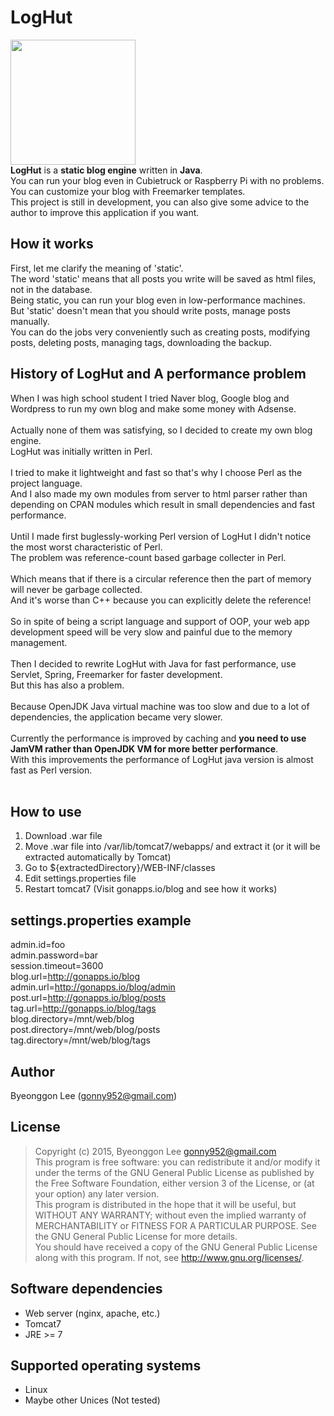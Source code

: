 LogHut
==
<img src="http://i.imgur.com/jJH0lza.png" width="200px" height="200px"/><br/>
**LogHut** is a **static blog engine** written in **Java**.<br/>
You can run your blog even in Cubietruck or Raspberry Pi with no problems.<br>
You can customize your blog with Freemarker templates.<br/>
This project is still in development, you can also give some advice to the author to improve this application if you want.<br/>

How it works
--
First, let me clarify the meaning of 'static'.<br/>
The word 'static' means that all posts you write will be saved as html files, not in the database.<br/>
Being static, you can run your blog even in low-performance machines.<br/>
But 'static' doesn't mean that you should write posts, manage posts manually.<br/>
You can do the jobs very conveniently such as creating posts, modifying posts, deleting posts, managing tags, downloading the backup.<br/>

History of LogHut and A performance problem
--
When I was high school student I tried Naver blog, Google blog and Wordpress to run my own blog and make some money with Adsense.<br/><br/>
Actually none of them was satisfying, so I decided to create my own blog engine.<br/>
LogHut was initially written in Perl.<br/><br/>
I tried to make it lightweight and fast so that's why I choose Perl as the project language.<br/>
And I also made my own modules from server to html parser rather than depending on CPAN modules which result in small dependencies and fast performance.<br/><br/>
Until I made first buglessly-working Perl version of LogHut I didn't notice the most worst characteristic of Perl.<br/>
The problem was reference-count based garbage collecter in Perl.<br/><br/>
Which means that if there is a circular reference then the part of memory will never be garbage collected.<br/>
And it's worse than C++ because you can explicitly delete the reference!<br/><br/>
So in spite of being a script language and support of OOP, your web app development speed will be very slow and painful due to the memory management.<br/><br/>
Then I decided to rewrite LogHut with Java for fast performance, use Servlet, Spring, Freemarker for faster development.<br/>
But this has also a problem.<br/><br/>
Because OpenJDK Java virtual machine was too slow and due to a lot of dependencies, the application became very slower.<br/><br/>
Currently the performance is improved by caching and **you need to use JamVM rather than OpenJDK VM for more better performance**.<br/>
With this improvements the performance of LogHut java version is almost fast as Perl version.<br/><br/>

How to use
--
1. Download .war file
2. Move .war file into /var/lib/tomcat7/webapps/ and extract it (or it will be extracted automatically by Tomcat)
3. Go to ${extractedDirectory}/WEB-INF/classes
4. Edit settings.properties file
5. Restart tomcat7
(Visit gonapps.io/blog and see how it works)

settings.properties example
--
admin.id=foo<br/>
admin.password=bar<br/>
session.timeout=3600<br/>
blog.url=http://gonapps.io/blog<br/>
admin.url=http://gonapps.io/blog/admin<br/>
post.url=http://gonapps.io/blog/posts<br/>
tag.url=http://gonapps.io/blog/tags<br/>
blog.directory=/mnt/web/blog<br/>
post.directory=/mnt/web/blog/posts<br/>
tag.directory=/mnt/web/blog/tags<br/>

Author
---
Byeonggon Lee (gonny952@gmail.com)

License
---
>Copyright (c) 2015, Byeonggon Lee <gonny952@gmail.com>
><br/>
>This program is free software: you can redistribute it and/or modify
>it under the terms of the GNU General Public License as published by
>the Free Software Foundation, either version 3 of the License, or
>(at your option) any later version.
><br/>
>This program is distributed in the hope that it will be useful,
>but WITHOUT ANY WARRANTY; without even the implied warranty of
>MERCHANTABILITY or FITNESS FOR A PARTICULAR PURPOSE.  See the
>GNU General Public License for more details.
><br/>
>You should have received a copy of the GNU General Public License
>along with this program.  If not, see <http://www.gnu.org/licenses/>.


Software dependencies
---
* Web server (nginx, apache, etc.)
* Tomcat7
* JRE >= 7

Supported operating systems
---
* Linux
* Maybe other Unices (Not tested)
